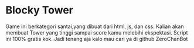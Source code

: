 # Blocky Tower

Game ini berkategori santai,yang dibuat dari html, js, dan css. Kalian akan membuat Tower yang tinggi sampai score kamu melebihi ekspektasi. Script ini 100% gratis kok. Jadi tenang aja kalo mau cari ya di github ZeroChanBot
